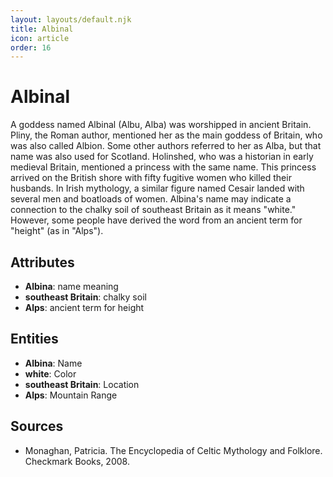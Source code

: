 ```yaml
---
layout: layouts/default.njk
title: Albinal
icon: article
order: 16
---
```

# Albinal

A goddess named Albinal (Albu, Alba) was worshipped in ancient Britain. Pliny, the Roman author, mentioned her as the main goddess of Britain, who was also called Albion. Some other authors referred to her as Alba, but that name was also used for Scotland. Holinshed, who was a historian in early medieval Britain, mentioned a princess with the same name. This princess arrived on the British shore with fifty fugitive women who killed their husbands. In Irish mythology, a similar figure named Cesair landed with several men and boatloads of women. Albina's name may indicate a connection to the chalky soil of southeast Britain as it means "white." However, some people have derived the word from an ancient term for "height" (as in "Alps").

## Attributes

- **Albina**: name meaning
- **southeast Britain**: chalky soil
- **Alps**: ancient term for height

## Entities

- **Albina**: Name
- **white**: Color
- **southeast Britain**: Location
- **Alps**: Mountain Range

## Sources

- Monaghan, Patricia. The Encyclopedia of Celtic Mythology and Folklore. Checkmark Books, 2008.

